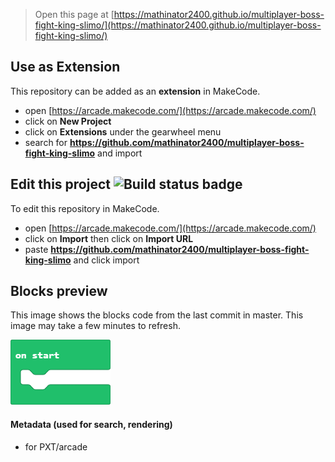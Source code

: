  


> Open this page at [https://mathinator2400.github.io/multiplayer-boss-fight-king-slimo/](https://mathinator2400.github.io/multiplayer-boss-fight-king-slimo/)

## Use as Extension

This repository can be added as an **extension** in MakeCode.

* open [https://arcade.makecode.com/](https://arcade.makecode.com/)
* click on **New Project**
* click on **Extensions** under the gearwheel menu
* search for **https://github.com/mathinator2400/multiplayer-boss-fight-king-slimo** and import

## Edit this project ![Build status badge](https://github.com/mathinator2400/multiplayer-boss-fight-king-slimo/workflows/MakeCode/badge.svg)

To edit this repository in MakeCode.

* open [https://arcade.makecode.com/](https://arcade.makecode.com/)
* click on **Import** then click on **Import URL**
* paste **https://github.com/mathinator2400/multiplayer-boss-fight-king-slimo** and click import

## Blocks preview

This image shows the blocks code from the last commit in master.
This image may take a few minutes to refresh.

![A rendered view of the blocks](https://github.com/mathinator2400/multiplayer-boss-fight-king-slimo/raw/master/.github/makecode/blocks.png)

#### Metadata (used for search, rendering)

* for PXT/arcade
<script src="https://makecode.com/gh-pages-embed.js"></script><script>makeCodeRender("{{ site.makecode.home_url }}", "{{ site.github.owner_name }}/{{ site.github.repository_name }}");</script>

